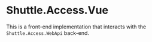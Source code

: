 # Shuttle.Access.Vue

This is a front-end implementation that interacts with the `Shuttle.Access.WebApi` back-end.